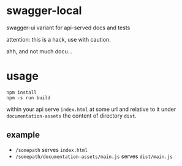 # swagger-local

swagger-ui variant for api-served docs and tests

attention: this is a hack, use with caution.

ahh, and not much docu...



# usage

```
npm install
npm -s run build
```

within your api serve `index.html` at some url and relative to it under `documentation-assets`
the content of directory `dist`.


## example

- `/somepath` serves `index.html`
- `/somepath/documentation-assets/main.js` serves `dist/main.js`

